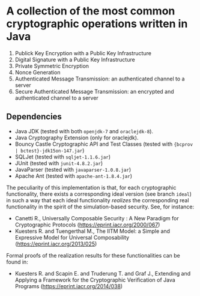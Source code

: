 # A collection of the most common cryptographic operations written in Java

1. Publick Key Encryption with a Public Key Infrastructure
2. Digital Signature with a Public Key Infrastructure
3. Private Symmetric Encryption
4. Nonce Generation
5. Authenticated Message Transmission: an authenticated channel to a server
6. Secure Authenticated Message Transmission: an encrypted and authenticated channel to a server

## Dependencies

* Java JDK (tested with both `openjdk-7` and `oraclejdk-8`).
* Java Cryptography Extension (only for oraclejdk).
* Bouncy Castle Cryptographic API and Test Classes (tested with `{bcprov | bctest}-jdk15on-147.jar`)
* SQLJet (tested with `sqljet-1.1.6.jar`)
* JUnit (tested with `junit-4.8.2.jar`)
* JavaParser (tested with `javaparser-1.0.8.jar`)
* Apache Ant (tested with `apache-ant-1.8.4.jar`)


The peculiarity of this implementation is that, for each cryptographic
functionality, there exists a corresponding ideal version (see branch
`ideal`) in such a way that each ideal functionality *realizes* the
corresponding real functionality in the spirit of the simulation-based
security.
See, for instance:
  - Canetti R.,
    Universally Composable Security : A New Paradigm for Cryptographic Protocols
    (https://eprint.iacr.org/2000/067)
  - Kuesters R. and Tuengerthal M.,
    The IITM Model: a Simple and Expressive Model for Universal Composability
    (https://eprint.iacr.org/2013/025)

Formal proofs of the realization results for these functionalities can be found in:
  - Kuesters R. and Scapin E. and Truderung T. and Graf J.,
    Extending and Applying a Framework for the Cryptographic Verification of Java Programs
    (https://eprint.iacr.org/2014/038)
